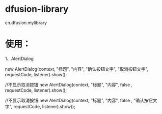 # dfusion-library
cn.dfusion.mylibrary

# 使用：

1、AlertDialog

new AlertDialog(context, "标题", "内容", "确认按钮文字", "取消按钮文字", requestCode, listener).show();

//不显示取消按钮
new AlertDialog(context, "标题", "内容", false , requestCode, listener).show();

//不显示取消按钮
new AlertDialog(context, "标题", "内容", false , "确认按钮文字", requestCode, listener).show();

